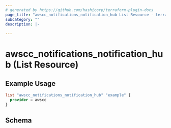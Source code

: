 ```yaml
---
# generated by https://github.com/hashicorp/terraform-plugin-docs
page_title: "awscc_notifications_notification_hub List Resource - terraform-provider-awscc"
subcategory: ""
description: |-
  
---
```


# awscc_notifications_notification_hub (List Resource)



## Example Usage

```terraform
list "awscc_notifications_notification_hub" "example" {
  provider = awscc
}
```

<!-- schema generated by tfplugindocs -->
## Schema
